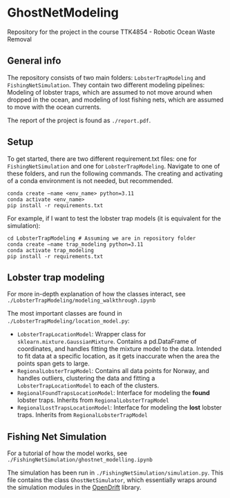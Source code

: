 # GhostNetModeling
Repository for the project in the course TTK4854 - Robotic Ocean Waste Removal


## General info

The repository consists of two main folders: `LobsterTrapModeling` and `FishingNetSimulation`. They contain two different modeling pipelines: Modeling of lobster traps, which are assumed to not move around when dropped in the ocean, and modeling of lost fishing nets, which are assumed to move with the ocean currents. 

The report of the project is found as `./report.pdf`.


## Setup

To get started, there are two different requirement.txt files: one for `FishingNetSimulation` and one for `LobsterTrapModeling`. Navigate to one of these folders, and run the following commands. The creating and activating of a conda environment is not needed, but recommended. 

```
conda create –name <env_name> python=3.11 
conda activate <env_name>
pip install -r requirements.txt
```

For example, if I want to test the lobster trap models (it is equivalent for the simulation): 

```
cd LobsterTrapModeling # Assuming we are in repository folder
conda create –name trap_modeling python=3.11 
conda activate trap_modeling
pip install -r requirements.txt
```


## Lobster trap modeling

For more in-depth explanation of how the classes interact, see `./LobsterTrapModeling/modeling_walkthrough.ipynb`

The most important classes are found in `./LobsterTrapModeling/location_model.py`:
- `LobsterTrapLocationModel`: Wrapper class for `sklearn.mixture.GaussianMixture`. Contains a pd.DataFrame of coordinates, and handles fitting the mixture model to the data. Intended to fit data at a specific location, as it gets inaccurate when the area the points span gets to large.
- `RegionalLobsterTrapModel`: Contains all data points for Norway, and handles outliers, clustering the data and fitting a `LobsterTrapLocationModel` to each of the clusters. 
- `RegionalFoundTrapsLocationModel`: Interface for modeling the **found** lobster traps. Inherits from `RegionalLobsterTrapModel`
- `RegionalLostTrapsLocationModel`: Interface for modeling the **lost** lobster traps. Inherits from `RegionalLobsterTrapModel`

## Fishing Net Simulation

For a tutorial of how the model works, see `./FishingNetSimulation/ghostnet_modelling.ipynb`

The simulation has been run in `./FishingNetSimulation/simulation.py`. This file contains the class `GhostNetSimulator`, which essentially wraps around the simulation modules in the [OpenDrift](https://opendrift.github.io/) library. 



